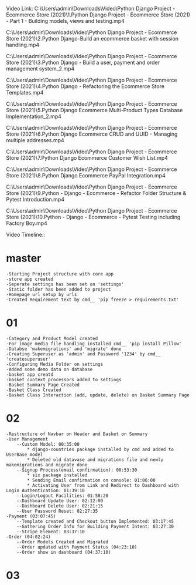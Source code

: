 Video Link:
C:\Users\admin\Downloads\Video\Python Django Project - Ecommerce Store (2021)\1.Python Django Project - Ecommerce Store (2021) - Part 1 - Building models, views and testing.mp4

C:\Users\admin\Downloads\Video\Python Django Project - Ecommerce Store (2021)\2.Python Django-Build an ecommerce basket with session handling.mp4

C:\Users\admin\Downloads\Video\Python Django Project - Ecommerce Store (2021)\3.Python Django - Build a user, payment and order management system_2.mp4

C:\Users\admin\Downloads\Video\Python Django Project - Ecommerce Store (2021)\4.Python Django - Refactoring the Ecommerce Store Templates.mp4

C:\Users\admin\Downloads\Video\Python Django Project - Ecommerce Store (2021)\5.Python Django Ecommerce Multi-Product Types Database Implementation_2.mp4

C:\Users\admin\Downloads\Video\Python Django Project - Ecommerce Store (2021)\6.Python Django Ecommerce CRUD and UUID - Managing multiple addresses.mp4

C:\Users\admin\Downloads\Video\Python Django Project - Ecommerce Store (2021)\7.Python Django Ecommerce Customer Wish List.mp4

C:\Users\admin\Downloads\Video\Python Django Project - Ecommerce Store (2021)\8.Python Django Ecommerce PayPal Integration.mp4

C:\Users\admin\Downloads\Video\Python Django Project - Ecommerce Store (2021)\9.Python - Django - Ecommerce - Refactor Folder Structure & Pytest Introduction.mp4

C:\Users\admin\Downloads\Video\Python Django Project - Ecommerce Store (2021)\10.Python - Django - Ecommerce - Pytest Testing including Factory Boy.mp4

Video Timeline::

# master

    -Starting Project structure with core app
    -store app created
    -Seperate settings has been set on 'settings'
    -Static folder has been added to project
    -Homepage url setup by urls
    -Created Requirement text by cmd__ 'pip freeze > requirements.txt'

# 01

    -Category and Product Model created
    -For image media file handling installed cmd__ 'pip install Pillow'
    -Databse 'makemigrations' and 'migrate' done
    -Creating Superuser as 'admin' and Password '1234' by cmd__ 'createsuperuser'
    -Configuring Media Folder on settings
    -Added some demo data on database
    -basket app creatd
    -basket context_processors added to settings
    -Basket Summary Page Created
    -Basket Class Created
    -Basket Class Interaction (add, update, delete) on Basket Summary Page

# 02

    -Restructure of Navbar on Header and Basket on Summary
    -User Management
        --Custom Model: 00:35:00
            * django-countries package installed by cmd and added to UserBase model
            * Deleted old datavase and migrations file and newly makemigrations and migrate done
        --Signup Process(email confirmation): 00:53:30
            * six package installed
            * Sending Email confirmation on console: 01:06:00
            * Activating User from Link and Redirect to Dashboard with Login Authentication: 01:39:10
        --Login/Logout Facilities: 01:58:20
        --Dashboard Update User: 02:12:00
        --Dashboard Delete User: 02:21:15
        --User Password Reset: 02:27:35
    -Payment (03:07:45)
        --Template created and Checkout button Implemented: 03:17:45
        --Gathering Order Info for Building Payment Intent: 03:27:30
        --Stripe Element: 03:37:10
    -Order (04:02:24)
        --Order Models Created and Migrated
        --Order updated with Payment Status (04:23:10)
        --Order show in dashboard (04:37:10)

# 03
